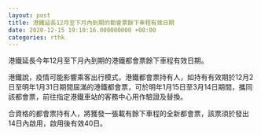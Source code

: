 ```yaml
---
layout: post
title: 港鐵延長12月至下月內到期的都會票餘下車程有效日期
date: 2020-12-15 19:10:16.000000000 +08:00
categories: rthk
---
```


港鐵延長今年12月至下月內到期的港鐵都會票餘下車程有效日期。

港鐵說，疫情可能影響乘客出行模式，港鐵都會票持有人，如持有有效期於12月2日至明年1月31日期間屆滿的港鐵都會票，可於明年1月15日至3月14日期間，攜同該都會票，前往指定港鐵車站的客務中心用作驗證及替換。

合資格的都會票持有人，將獲發一張載有餘下車程的全新都會票，該票須於發出14日內啟用，啟用後有效40日。
